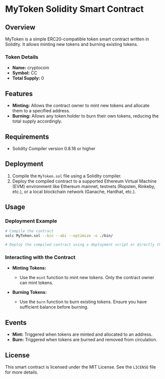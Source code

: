 # MyToken Solidity Smart Contract

## Overview
MyToken is a simple ERC20-compatible token smart contract written in Solidity. It allows minting new tokens and burning existing tokens.

### Token Details
- **Name:** cryptocoin
- **Symbol:** CC
- **Total Supply:** 0

## Features
- **Minting:** Allows the contract owner to mint new tokens and allocate them to a specified address.
- **Burning:** Allows any token holder to burn their own tokens, reducing the total supply accordingly.

## Requirements
- Solidity Compiler version 0.8.18 or higher

## Deployment
1. Compile the `MyToken.sol` file using a Solidity compiler.
2. Deploy the compiled contract to a supported Ethereum Virtual Machine (EVM) environment like Ethereum mainnet, testnets (Ropsten, Rinkeby, etc.), or a local blockchain network (Ganache, Hardhat, etc.).

## Usage
### Deployment Example
```bash
# Compile the contract
solc MyToken.sol --bin --abi --optimize -o ./bin/

# Deploy the compiled contract using a deployment script or directly through Remix, Hardhat, or Truffle.
```

### Interacting with the Contract
- **Minting Tokens:**
  - Use the `mint` function to mint new tokens. Only the contract owner can mint tokens.
  
- **Burning Tokens:**
  - Use the `burn` function to burn existing tokens. Ensure you have sufficient balance before burning.

## Events
- **Mint:** Triggered when tokens are minted and allocated to an address.
- **Burn:** Triggered when tokens are burned and removed from circulation.

## License
This smart contract is licensed under the MIT License. See the `LICENSE` file for more details.
